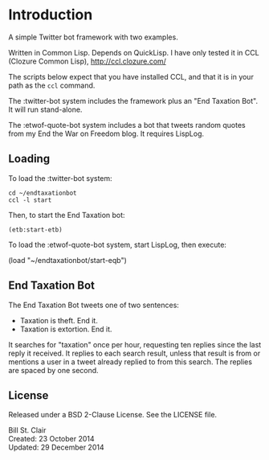 Introduction
============

A simple Twitter bot framework with two examples.

Written in Common Lisp. Depends on QuickLisp. I have only tested it in
CCL (Clozure Common Lisp), http://ccl.clozure.com/

The scripts below expect that you have installed CCL, and that it is
in your path as the `ccl` command.

The :twitter-bot system includes the framework plus an "End Taxation
Bot". It will run stand-alone.

The :etwof-quote-bot system includes a bot that tweets random quotes
from my End the War on Freedom blog. It requires LispLog.

Loading
-------

To load the :twitter-bot system:

    cd ~/endtaxationbot
    ccl -l start

Then, to start the End Taxation bot:

    (etb:start-etb)

To load the :etwof-quote-bot system, start LispLog, then execute:

   (load "~/endtaxationbot/start-eqb")

End Taxation Bot
----------------

The End Taxation Bot tweets one of two sentences:

* Taxation is theft. End it.
* Taxation is extortion. End it.

It searches for "taxation" once per hour, requesting ten replies since
the last reply it received. It replies to each search result, unless
that result is from or mentions a user in a tweet already replied to
from this search. The replies are spaced by one second.

License
-------

Released under a BSD 2-Clause License. See the LICENSE file.

Bill St. Clair<br/>
Created: 23 October 2014<br/>
Updated: 29 December 2014